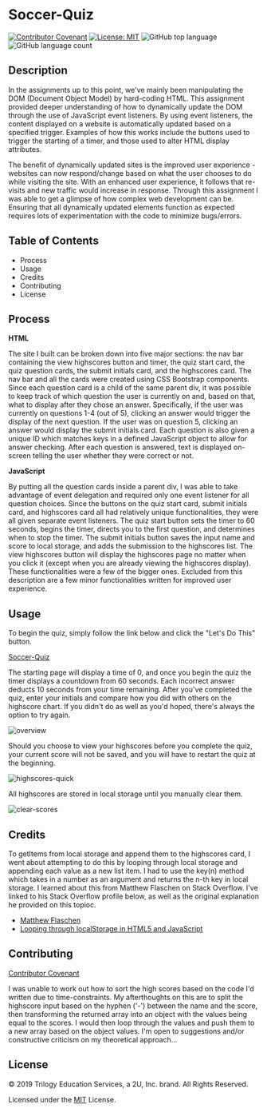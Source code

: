 # Soccer-Quiz

[![Contributor Covenant](https://img.shields.io/badge/Contributor%20Covenant-v2.0%20adopted-ff69b4.svg)](code_of_conduct.md)
[![License: MIT](https://img.shields.io/badge/License-MIT-yellow.svg)](https://opensource.org/licenses/MIT)
![GitHub top language](https://img.shields.io/github/languages/top/kev-luo/password-generator)
![GitHub language count](https://img.shields.io/github/languages/count/kev-luo/password-generator)

## Description

In the assignments up to this point, we've mainly been manipulating the DOM (Document Object Model) by hard-coding HTML. This assignment provided deeper understanding of how to dynamically update the DOM through the use of JavaScript event listeners. By using event listeners, the content displayed on a website is automatically updated based on a specified trigger. Examples of how this works include the buttons used to trigger the starting of a timer, and those used to alter HTML display attributes. 

The benefit of dynamically updated sites is the improved user experience - websites can now respond/change based on what the user chooses to do while visiting the site. With an enhanced user experience, it follows that re-visits and new traffic would increase in response. Through this assignment I was able to get a glimpse of how complex web development can be. Ensuring that all dynamically updated elements function as expected requires lots of experimentation with the code to minimize bugs/errors.  

## Table of Contents
* Process
* Usage
* Credits
* Contributing
* License

## Process
**HTML**

The site I built can be broken down into five major sections: the nav bar containing the view highscores button and timer, the quiz start card, the quiz question cards, the submit initials card, and the highscores card. The nav bar and all the cards were created using CSS Bootstrap components. Since each question card is a child of the same parent div, it was possible to keep track of which question the user is currently on and, based on that, what to display after they chose an answer. Specifically, if the user was currently on questions 1-4 (out of 5), clicking an answer would trigger the display of the next question. If the user was on question 5, clicking an answer would display the submit initials card. Each question is also given a unique ID which matches keys in a defined JavaScript object to allow for answer checking. After each question is answered, text is displayed on-screen telling the user whether they were correct or not.

**JavaScript**

By putting all the question cards inside a parent div, I was able to take advantage of event delegation and required only one event listener for all question choices. Since the buttons on the quiz start card, submit initials card, and highscores card all had relatively unique functionalities, they were all given separate event listeners. The quiz start button sets the timer to 60 seconds, begins the timer, directs you to the first question, and determines when to stop the timer. The submit initials button saves the input name and score to local storage, and adds the submission to the highscores list. The view highscores button will display the highscores page no matter when you click it (except when you are already viewing the highscores display). These functionalities were a few of the bigger ones. Excluded from this description are a few minor functionalities written for improved user experience. 

## Usage
To begin the quiz, simply follow the link below and click the "Let's Do This" button. 

[Soccer-Quiz](https://kev-luo.github.io/Soccer-Quiz/)

The starting page will display a time of 0, and once you begin the quiz the timer displays a countdown from 60 seconds. Each incorrect answer deducts 10 seconds from your time remaining. After you've completed the quiz, enter your initials and compare how you did with others on the highscore chart. If you didn't do as well as you'd hoped, there's always the option to try again.

![overview](assets/gifs/overview.gif)

Should you choose to view your highscores before you complete the quiz, your current score will not be saved, and you will have to restart the quiz at the beginning.

![highscores-quick](assets/gifs/antsy.gif)

All highscores are stored in local storage until you manually clear them.

![clear-scores](assets/gifs/storage.gif)

## Credits
To getItems from local storage and append them to the highscores card, I went about attempting to do this by looping through local storage and appending each value as a new list item. I had to use the key(n) method which takes in a number as an argument and returns the n-th key in local storage. I learned about this from Matthew Flaschen on Stack Overflow. I've linked to his Stack Overflow profile below, as well as the original explanation he provided on this topioc.

* [Matthew Flaschen](https://stackoverflow.com/users/47773/matthew-flaschen?tab=profile)
* [Looping through localStorage in HTML5 and JavaScript](https://stackoverflow.com/questions/3138564/looping-through-localstorage-in-html5-and-javascript)

## Contributing
[Contributor Covenant](https://www.contributor-covenant.org/)

I was unable to work out how to sort the high scores based on the code I'd written due to time-constraints. My afterthoughts on this are to split the highscore input based on the hyphen ('-') between the name and the score, then transforming the returned array into an object with the values being equal to the scores. I would then loop through the values and push them to a new array based on the object values. I'm open to suggestions and/or constructive criticism on my theoretical approach...

## License
© 2019 Trilogy Education Services, a 2U, Inc. brand. All Rights Reserved.

Licensed under the [MIT](https://github.com/microsoft/vscode/blob/master/LICENSE.txt) License.